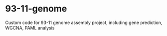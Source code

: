 # 93-11-genome
Custom code for 93-11 genome assembly project, including gene prediction, WGCNA, PAML analysis
